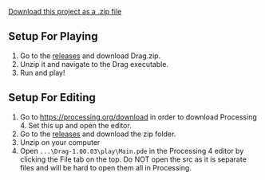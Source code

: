 <a class="zip_download_link" href="https://github.com/Sami-ul/Drag/releases/tag/v1.00.03">Download this project as a .zip file</a>
## Setup For Playing
1. Go to the [releases](https://github.com/Sami-ul/Drag/releases/tag/v1.00.03) and download Drag.zip.
2. Unzip it and navigate to the Drag executable.
3. Run and play!
## Setup For Editing
1. Go to https://processing.org/download in order to download Processing 4. Set this up and open the editor.
2. Go to the [releases](https://github.com/Sami-ul/Drag/releases/tag/v1.00.03) and download the zip folder.
3. Unzip on your computer
4. Open `...\Drag-1.00.03\play\Main.pde` in the Processing 4 editor by clicking the File tab on the top. Do NOT open the src as it is separate files and will be hard to open them all in Processing.
